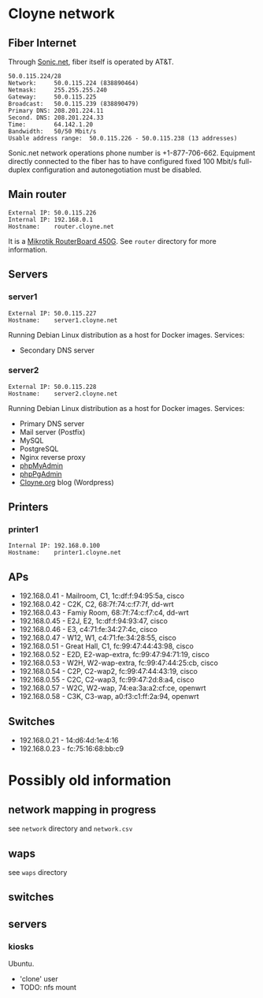 # Cloyne network

## Fiber Internet

Through [Sonic.net](http://sonic.net/), fiber itself is operated by AT&T.

    50.0.115.224/28
    Network:     50.0.115.224 (838890464)
    Netmask:     255.255.255.240
    Gateway:     50.0.115.225
    Broadcast:   50.0.115.239 (838890479)
    Primary DNS: 208.201.224.11
    Second. DNS: 208.201.224.33
    Time:        64.142.1.20
    Bandwidth:   50/50 Mbit/s
    Usable address range:  50.0.115.226 - 50.0.115.238 (13 addresses)

Sonic.net network operations phone number is +1-877-706-662. Equipment directly connected to the fiber has to have configured fixed 100 Mbit/s full-duplex configuration and autonegotiation must be disabled.

## Main router

    External IP: 50.0.115.226
    Internal IP: 192.168.0.1
    Hostname:    router.cloyne.net

It is a [Mikrotik RouterBoard 450G](http://routerboard.com/RB450G). See `router` directory for more information.

## Servers

### server1 ###

    External IP: 50.0.115.227
    Hostname:    server1.cloyne.net

Running Debian Linux distribution as a host for Docker images. Services:
 * Secondary DNS server

### server2 ###

    External IP: 50.0.115.228
    Hostname:    server2.cloyne.net

Running Debian Linux distribution as a host for Docker images. Services:
 * Primary DNS server
 * Mail server (Postfix)
 * MySQL
 * PostgreSQL
 * Nginx reverse proxy
 * [phpMyAdmin](http://cloyne.net/phpmyadmin/)
 * [phpPgAdmin](http://cloyne.net/phppgadmin/)
 * [Cloyne.org](http://cloyne.org) blog (Wordpress)

## Printers

### printer1 ###

    Internal IP: 192.168.0.100
    Hostname:    printer1.cloyne.net

## APs

 * 192.168.0.41 - Mailroom, C1, 1c:df:f:94:95:5a, cisco
 * 192.168.0.42 - C2K, C2, 68:7f:74:c:f7:7f, dd-wrt
 * 192.168.0.43 - Famiy Room, 68:7f:74:c:f7:c4, dd-wrt
 * 192.168.0.45 - E2J, E2, 1c:df:f:94:93:47, cisco
 * 192.168.0.46 - E3, c4:71:fe:34:27:4c, cisco
 * 192.168.0.47 - W12, W1, c4:71:fe:34:28:55, cisco
 * 192.168.0.51 - Great Hall, C1, fc:99:47:44:43:98, cisco
 * 192.168.0.52 - E2D, E2-wap-extra, fc:99:47:94:71:19, cisco
 * 192.168.0.53 - W2H, W2-wap-extra, fc:99:47:44:25:cb, cisco
 * 192.168.0.54 - C2P, C2-wap2, fc:99:47:44:43:19, cisco
 * 192.168.0.55 - C2C, C2-wap3, fc:99:47:2d:8:a4, cisco
 * 192.168.0.57 - W2C, W2-wap, 74:ea:3a:a2:cf:ce, openwrt
 * 192.168.0.58 - C3K, C3-wap, a0:f3:c1:ff:2a:94, openwrt

## Switches

 * 192.168.0.21 - 14:d6:4d:1e:4:16
 * 192.168.0.23 - fc:75:16:68:bb:c9

# Possibly old information

## network mapping in progress

see `network` directory and `network.csv`

## waps

see `waps` directory

## switches

## servers

### kiosks

Ubuntu.
- 'clone' user
- TODO: nfs mount

